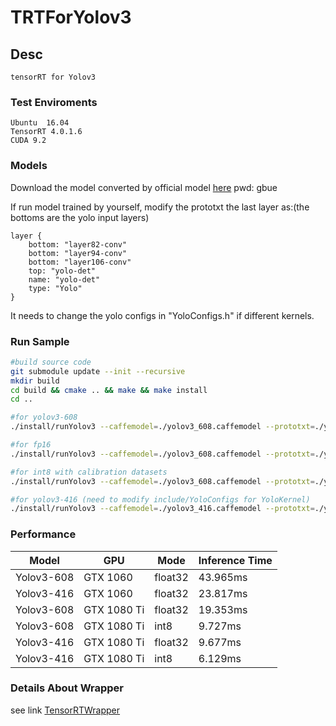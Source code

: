 # TRTForYolov3

## Desc

    tensorRT for Yolov3

### Test Enviroments

    Ubuntu  16.04
    TensorRT 4.0.1.6
    CUDA 9.2

### Models

Download the model converted by official model [here](https://pan.baidu.com/s/1VBqEmUPN33XrAol3ScrVQA) pwd: gbue

If run model trained by yourself, modify the prototxt the last layer as:(the bottoms are the yolo input layers)
```
layer {
    bottom: "layer82-conv"
    bottom: "layer94-conv"
    bottom: "layer106-conv"
    top: "yolo-det"
    name: "yolo-det"
    type: "Yolo"
}
```

It needs to change the yolo configs in "YoloConfigs.h" if different kernels.

### Run Sample

```bash
#build source code
git submodule update --init --recursive
mkdir build
cd build && cmake .. && make && make install
cd ..

#for yolov3-608
./install/runYolov3 --caffemodel=./yolov3_608.caffemodel --prototxt=./yolov3_608.prototxt --input=./test.jpg --W=608 --H=608 --class=80

#for fp16
./install/runYolov3 --caffemodel=./yolov3_608.caffemodel --prototxt=./yolov3_608.prototxt --input=./test.jpg --W=608 --H=608 --class=80 --mode=fp16

#for int8 with calibration datasets
./install/runYolov3 --caffemodel=./yolov3_608.caffemodel --prototxt=./yolov3_608.prototxt --input=./test.jpg --W=608 --H=608 --class=80 --mode=int8 --calib=./calib_sample.txt

#for yolov3-416 (need to modify include/YoloConfigs for YoloKernel)
./install/runYolov3 --caffemodel=./yolov3_416.caffemodel --prototxt=./yolov3_416.prototxt --input=./test.jpg --W=416 --H=416 --class=20
```


### Performance

Model | GPU | Mode | Inference Time
-- | -- | -- | -- 
Yolov3-608 | GTX 1060 | float32 | 43.965ms
Yolov3-416 |  GTX 1060 | float32 | 23.817ms
Yolov3-608 | GTX 1080 Ti | float32 | 19.353ms
Yolov3-608 | GTX 1080 Ti | int8 | 9.727ms
Yolov3-416 |  GTX 1080 Ti | float32 | 9.677ms
Yolov3-416 |  GTX 1080 Ti | int8 | 6.129ms  | li


### Details About Wrapper

see link [TensorRTWrapper](https://github.com/lewes6369/tensorRTWrapper)

